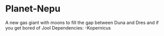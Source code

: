 # Planet-Nepu
A new gas giant with moons to fill the gap between Duna and Dres and if you get bored of Jool
Dependencies:
-Kopernicus
